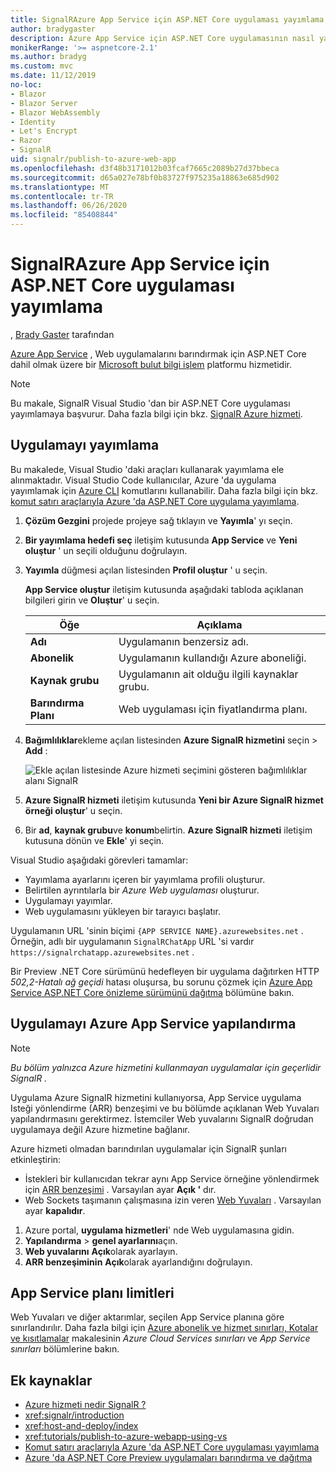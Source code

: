 ```yaml
---
title: SignalRAzure App Service için ASP.NET Core uygulaması yayımlama
author: bradygaster
description: Azure App Service için ASP.NET Core uygulamasının nasıl yayımlanacağını öğrenin SignalR .
monikerRange: '>= aspnetcore-2.1'
ms.author: bradyg
ms.custom: mvc
ms.date: 11/12/2019
no-loc:
- Blazor
- Blazor Server
- Blazor WebAssembly
- Identity
- Let's Encrypt
- Razor
- SignalR
uid: signalr/publish-to-azure-web-app
ms.openlocfilehash: d3f48b3171012b03fcaf7665c2089b27d37bbeca
ms.sourcegitcommit: d65a027e78bf0b83727f975235a18863e685d902
ms.translationtype: MT
ms.contentlocale: tr-TR
ms.lasthandoff: 06/26/2020
ms.locfileid: "85408844"
---
```

# <a name="publish-an-aspnet-core-signalr-app-to-azure-app-service"></a>SignalRAzure App Service için ASP.NET Core uygulaması yayımlama

, [Brady Gaster](https://twitter.com/bradygaster) tarafından

[Azure App Service](/azure/app-service/app-service-web-overview) , Web uygulamalarını barındırmak için ASP.NET Core dahil olmak üzere bir [Microsoft bulut bilgi işlem](https://azure.microsoft.com/) platformu hizmetidir.

> [!NOTE]
> Bu makale, SignalR Visual Studio 'dan bir ASP.NET Core uygulaması yayımlamaya başvurur. Daha fazla bilgi için bkz. [ SignalR Azure hizmeti](https://azure.microsoft.com/services/signalr-service).

## <a name="publish-the-app"></a>Uygulamayı yayımlama

Bu makalede, Visual Studio 'daki araçları kullanarak yayımlama ele alınmaktadır. Visual Studio Code kullanıcılar, Azure 'da uygulama yayımlamak için [Azure CLI](/cli/azure) komutlarını kullanabilir. Daha fazla bilgi için bkz. [komut satırı araçlarıyla Azure 'da ASP.NET Core uygulama yayımlama](/azure/app-service/app-service-web-get-started-dotnet).

1. **Çözüm Gezgini** projede projeye sağ tıklayın ve **Yayımla**' yı seçin.

1. **Bir yayımlama hedefi seç** iletişim kutusunda **App Service** ve **Yeni oluştur** ' un seçili olduğunu doğrulayın.

1. **Yayımla** düğmesi açılan listesinden **Profil oluştur** ' u seçin.

   **App Service oluştur** iletişim kutusunda aşağıdaki tabloda açıklanan bilgileri girin ve **Oluştur**' u seçin.

   | Öğe               | Açıklama |
   | ------------------ | ----------- |
   | **Adı**           | Uygulamanın benzersiz adı. |
   | **Abonelik**   | Uygulamanın kullandığı Azure aboneliği. |
   | **Kaynak grubu** | Uygulamanın ait olduğu ilgili kaynaklar grubu. |
   | **Barındırma Planı**   | Web uygulaması için fiyatlandırma planı. |

1. **Bağımlılıklar**ekleme açılan listesinden **Azure SignalR hizmetini** seçin  >  **Add** :

   ![Ekle açılan listesinde Azure hizmeti seçimini gösteren bağımlılıklar alanı SignalR](publish-to-azure-web-app/_static/signalr-service-dependency.png)

1. **Azure SignalR hizmeti** iletişim kutusunda **Yeni bir Azure SignalR hizmet örneği oluştur**' u seçin.

1. Bir **ad**, **kaynak grubu**ve **konum**belirtin. **Azure SignalR hizmeti** iletişim kutusuna dönün ve **Ekle**' yi seçin.

Visual Studio aşağıdaki görevleri tamamlar:

* Yayımlama ayarlarını içeren bir yayımlama profili oluşturur.
* Belirtilen ayrıntılarla bir *Azure Web uygulaması* oluşturur.
* Uygulamayı yayımlar.
* Web uygulamasını yükleyen bir tarayıcı başlatır.

Uygulamanın URL 'sinin biçimi `{APP SERVICE NAME}.azurewebsites.net` . Örneğin, adlı bir uygulamanın `SignalRChatApp` URL 'si vardır `https://signalrchatapp.azurewebsites.net` .

Bir Preview .NET Core sürümünü hedefleyen bir uygulama dağıtırken HTTP *502,2-Hatalı ağ geçidi* hatası oluşursa, bu sorunu çözmek için [Azure App Service ASP.NET Core önizleme sürümünü dağıtma](xref:host-and-deploy/azure-apps/index#deploy-aspnet-core-preview-release-to-azure-app-service) bölümüne bakın.

## <a name="configure-the-app-in-azure-app-service"></a>Uygulamayı Azure App Service yapılandırma

> [!NOTE]
> *Bu bölüm yalnızca Azure hizmetini kullanmayan uygulamalar için geçerlidir SignalR .*
>
> Uygulama Azure SignalR hizmetini kullanıyorsa, App Service uygulama Isteği yönlendirme (ARR) benzeşimi ve bu bölümde açıklanan Web Yuvaları yapılandırmasını gerektirmez. İstemciler Web yuvalarını SignalR doğrudan uygulamaya değil Azure hizmetine bağlanır.

Azure hizmeti olmadan barındırılan uygulamalar için SignalR şunları etkinleştirin:

* İstekleri bir kullanıcıdan tekrar aynı App Service örneğine yönlendirmek için [ARR benzeşimi](https://azure.github.io/AppService/2016/05/16/Disable-Session-affinity-cookie-(ARR-cookie)-for-Azure-web-apps.html) . Varsayılan ayar **Açık '** dır.
* Web Sockets taşımanın çalışmasına izin veren [Web Yuvaları](xref:fundamentals/websockets) . Varsayılan ayar **kapalıdır**.

1. Azure portal, **uygulama hizmetleri**' nde Web uygulamasına gidin.
1. **Yapılandırma**  >  **genel ayarlarını**açın.
1. **Web yuvalarını** **Açık**olarak ayarlayın.
1. **ARR benzeşiminin** **Açık**olarak ayarlandığını doğrulayın.

## <a name="app-service-plan-limits"></a>App Service planı limitleri

Web Yuvaları ve diğer aktarımlar, seçilen App Service planına göre sınırlandırılır. Daha fazla bilgi için [Azure abonelik ve hizmet sınırları, Kotalar ve kısıtlamalar](/azure/azure-subscription-service-limits#app-service-limits) makalesinin *Azure Cloud Services sınırları* ve *App Service sınırları* bölümlerine bakın.

## <a name="additional-resources"></a>Ek kaynaklar

* [Azure hizmeti nedir SignalR ?](/azure/azure-signalr/signalr-overview)
* <xref:signalr/introduction>
* <xref:host-and-deploy/index>
* <xref:tutorials/publish-to-azure-webapp-using-vs>
* [Komut satırı araçlarıyla Azure 'da ASP.NET Core uygulaması yayımlama](/azure/app-service/app-service-web-get-started-dotnet)
* [Azure 'da ASP.NET Core Preview uygulamaları barındırma ve dağıtma](xref:host-and-deploy/azure-apps/index#deploy-aspnet-core-preview-release-to-azure-app-service)
